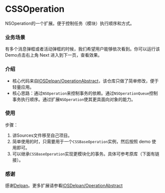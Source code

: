 # CSSOperation
NSOperation的一个扩展。便于控制任务（模块）执行顺序和方式。

### 业务场景
有多个消息弹框或者活动弹框的时候，我们希望用户能够依次看到。你可以运行该Demo点击右上角 Next 进入到下一页，查看效果。    

### 介绍
- 核心代码来自[IOSDelpan/OperationAbstract](https://github.com/IOSDelpan/OperationAbstract)，该仓库只做了简单修改，便于轻量应用。
- 核心思路：通过`NSOperation`来控制事务的依赖。通过`NSOperationQueue`控制事务执行顺序。通过扩展`NSOperation`使其更具面向对象的能力。

### 使用  
步骤：

1. 讲Sources文件移至自己项目。
2. 简单使用的时，只需要用于一个`CSSBaseOperation`实例，然后按照 demo 使用即可。
3. 可以继承`CSSBaseOperation`实现更模块化的事务。具体可参考原库（下面有链接）。


### 感谢
感谢[Delpan](https://www.jianshu.com/p/bc05e9ff203f)。更多扩展请参看[IOSDelpan/OperationAbstract](https://github.com/IOSDelpan/OperationAbstract)